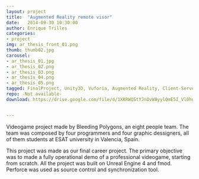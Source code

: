 ```yaml
---
layout: project
title:  "Augmented Reality remote visor"
date:   2014-09-30 10:30:00
author: Enrique Trilles
categories:
- project
img: ar_thesis_front_01.png
thumb: thumb02.jpg
carousel:
- ar_thesis_01.jpg
- ar_thesis_02.png
- ar_thesis_03.png
- ar_thesis_04.png
- ar_thesis_05.png
tagged: FinalProject, Unity3D, Vuforia, Augmented Reality, Client-Server connection
repo: -Not available-
download: https://drive.google.com/file/d/1XKRWQStYJnDvW8yylQmE5I_Vl0hgsTot/view?usp=sharing


---
```


Videogame project made by Bleeding Polygons, an eight people team. The team was composed by four programmers and four graphic dessigners, all of them students at ESAT university in Valencia, Spain.

This project was made as our final career project. The primary objective was to made a fully operational demo of a professional videogame, starting from scratch. All the project was built on Unreal Engine 4 and fmod. Perforce was used as source control and synchronization tool.

